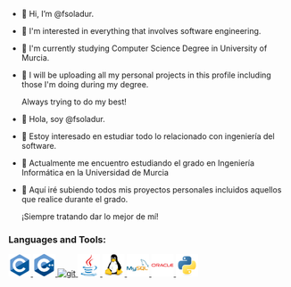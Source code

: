 - 👋 Hi, I’m @fsoladur.
- 👀 I'm interested in everything that involves software engineering.
- 🌱 I'm currently studying Computer Science Degree in University of Murcia.
- 🌱 I will be uploading all my personal projects in this profile including those I'm doing during my degree.
  <p>Always trying to do my best!</p>

- 👋 Hola, soy @fsoladur.
- 👀 Estoy interesado en estudiar todo lo relacionado con ingeniería del software.
- 🌱 Actualmente me encuentro estudiando el grado en Ingeniería Informática en la Universidad de Murcia
- 🌱 Aquí iré subiendo todos mis proyectos personales incluidos aquellos que realice durante el grado.
  <p>¡Siempre tratando dar lo mejor de mí!</p>

<h3 align="left">Languages and Tools:</h3>
<p align="left"> <a href="https://www.cprogramming.com/" target="_blank" rel="noreferrer"> <img src="https://raw.githubusercontent.com/devicons/devicon/master/icons/c/c-original.svg" alt="c" width="40" height="40"/> </a> <a href="https://www.w3schools.com/cpp/" target="_blank" rel="noreferrer"> <img src="https://raw.githubusercontent.com/devicons/devicon/master/icons/cplusplus/cplusplus-original.svg" alt="cplusplus" width="40" height="40"/> </a> <a href="https://git-scm.com/" target="_blank" rel="noreferrer"> <img src="https://www.vectorlogo.zone/logos/git-scm/git-scm-icon.svg" alt="git" width="40" height="40"/> </a> <a href="https://www.java.com" target="_blank" rel="noreferrer"> <img src="https://raw.githubusercontent.com/devicons/devicon/master/icons/java/java-original.svg" alt="java" width="40" height="40"/> </a> <a href="https://www.linux.org/" target="_blank" rel="noreferrer"> <img src="https://raw.githubusercontent.com/devicons/devicon/master/icons/linux/linux-original.svg" alt="linux" width="40" height="40"/> </a> <a href="https://www.mysql.com/" target="_blank" rel="noreferrer"> <img src="https://raw.githubusercontent.com/devicons/devicon/master/icons/mysql/mysql-original-wordmark.svg" alt="mysql" width="40" height="40"/> </a> <a href="https://www.oracle.com/" target="_blank" rel="noreferrer"> <img src="https://raw.githubusercontent.com/devicons/devicon/master/icons/oracle/oracle-original.svg" alt="oracle" width="40" height="40"/> </a> <a href="https://www.python.org" target="_blank" rel="noreferrer"> <img src="https://raw.githubusercontent.com/devicons/devicon/master/icons/python/python-original.svg" alt="python" width="40" height="40"/> </a> </p>


<!---
fsoladur/fsoladur is a ✨ special ✨ repository because its `README.md` (this file) appears on your GitHub profile.
You can click the Preview link to take a look at your changes.
--->
